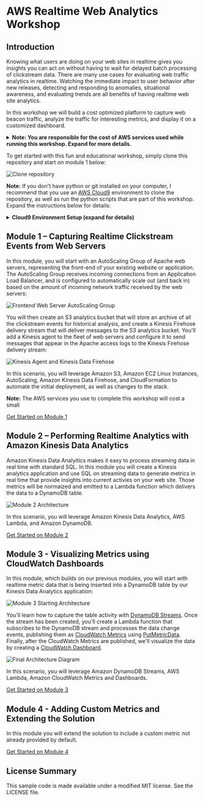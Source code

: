 # AWS Realtime Web Analytics Workshop

## Introduction

Knowing what users are doing on your web sites in realtime gives you insights you can act on without having to wait for delayed batch processing of clickstream data.  There are many use cases for evaluating web traffic analytics in realtime.  Watching the immediate impact to user behavior after new releases, detecting and responding to anomalies, situational awareness, and evaluating trends are all benefits of having realtime web site analytics.

In this workshop we will build a cost optimized platform to capture web beacon traffic, analyze the traffic for interesting metrics, and display it on a customized dashboard.

<details>
<summary><strong>Note:  You are responsible for the cost of AWS services used while running this workshop.  Expand for more details.</strong></summary><p>

You are responsible for the cost of the AWS services used while running this reference deployment. As of the date of publication, the baseline cost for running this solution with default settings in the US East (N. Virginia) Region is approximately $100 per month. This cost estimate assumes the solution will record 1 million events per day with an average size of one kilobyte per event. Note that the monthly cost will vary depending on the number of events the solution processes. For 10 million events per day, the cost is approximately $170 per month. For 100 million events per day, the cost is approximately $950 per month. Prices are subject to change. For full details, see the pricing webpage for each AWS service you will be using in this solution.

</p></details>

To get started with this fun and educational workshop, simply clone this repository and start on module 1 below:

![Clone repository](images/clone-repo.png)

**Note:**  If you don't have python or git installed on your computer, I recommend that you use an [AWS Cloud9](https://aws.amazon.com/cloud9/) environment to clone the repository, as well as run the python scripts that are part of this workshop.  Expand the instructions below for details:

<details>
<summary><strong>Cloud9 Environment Setup (expand for details)</strong></summary><p>

### AWS Cloud9 Environment Setup Instructions

1.  Navigate in the AWS console to **Services**, then select **Cloud9**.  Be sure that you have either the **US East (N. Virginia)** or the **US West (Oregon)** region selected before you proceed to the next step.
2.  Click the **Create Environment** button:

![Cloud9 Create Environment](images/cloud9-create-environment.png)

3.  Give your Environment a name, then click the **Next step** button:

![Cloud9 Next step](images/cloud9-next-step.png)

4.  The default Environment settings should be fine for this workshop (t2.micro instance type), which will allow you to stay within the free tier for your Cloud9 environment usage.  If you want to load test the solution from this environment, you may want to provision a larger instance type to increase the network bandwidth available to your environment:

![Cloud9 Next step 2](images/cloud9-next-step2.png)

5.  Review the Environment name and settings, then click the **Create environment** button to continue:

![Cloud9 Review](images/cloud9-review.png)

6.  Once your environment has started, you can open a Terminal to run the git clone command:

`git clone https://github.com/aws-samples/realtime-web-analytics-workshop.git`

![Cloud9 Clone](images/cloud9-clone.png)

7.  You're now ready to proceed with Module 1.  Use the Cloud9 Environment whenever you need to access any of the artifacts from the workshop git repository or run the python scripts.

**Note:**  The Cloud9 Environment will automatically turn off after being idle for 30 minutes, so you might need to restart it by accessing it through the AWS console.

</p></details>

## Module 1 – Capturing Realtime Clickstream Events from Web Servers

In this module, you will start with an AutoScaling Group of Apache web servers, representing the front-end of your existing website or application.  The AutoScaling Group receives incoming connections from an Application Load Balancer, and is configured to automatically scale out (and back in) based on the amount of incoming network traffic received by the web servers:

![Frontend Web Server AutoScaling Group](images/module-1-start.png)

You will then create an S3 analytics bucket that will store an archive of all the clickstream events for historical analysis, and create a Kinesis Firehose delivery stream that will deliver messages to the S3 analytics bucket.  You'll add a Kinesis agent to the fleet of web servers and configure it to send messages that appear in the Apache access logs to the Kinesis Firehose delivery stream: 

![Kinesis Agent and Kinesis Data Firehose](images/module-1.png)

In this scenario, you will leverage Amazon S3, Amazon EC2 Linux Instances, AutoScaling, Amazon Kinesis Data Firehose, and CloudFormation to automate the initial deployment, as well as changes to the stack.

**Note:**  The AWS services you use to complete this workshop will cost a small 

[Get Started on Module 1](module-1/README.md)

## Module 2 – Performing Realtime Analytics with Amazon Kinesis Data Analytics

Amazon Kinesis Data Analyitics makes it easy to process streaming data in real time with standard SQL.  In this module you will create a Kinesis analytics application and use SQL on streaming data to generate metrics in real time that provide insights into current activies on your web site.  Those metrics will be normaized and emitted to a Lambda function which delivers the data to a DynamoDB table.  

![Module 2 Architecture](images/module-2.png)

In this scenario, you will leverage Amazon Kinesis Data Analytics, AWS Lambda, and Amazon DynamoDB.

[Get Started on Module 2](module-2/README.md)

## Module 3 - Visualizing Metrics using CloudWatch Dashboards

In this module, which builds on our previous modules, you will start with realtime metric data that is being inserted into a DynamoDB table by our Kinesis Data Analytics application:

![Module 3 Starting Architecture](images/module-3-start.png)

You'll learn how to capture the table activity with [DynamoDB Streams](https://docs.aws.amazon.com/amazondynamodb/latest/developerguide/Streams.html).  Once the stream has been created, you'll create a Lambda function that subscribes to the DynamoDB stream and processes the data change events, publishing them as [CloudWatch Metrics](https://docs.aws.amazon.com/AmazonCloudWatch/latest/monitoring/working_with_metrics.html) using [PutMetricData](https://docs.aws.amazon.com/AmazonCloudWatch/latest/APIReference/API_PutMetricData.html).  Finally, after the CloudWatch Metrics are published, we'll visualize the data by creating a [CloudWatch Dashboard](https://docs.aws.amazon.com/AmazonCloudWatch/latest/monitoring/CloudWatch_Dashboards.html).

![Final Architecture Diagram](images/Realtime-Website-Analytics-Diagram.png)

In this scenario, you will leverage Amazon DynamoDB Streams, AWS Lambda, Amazon CloudWatch Metrics and Dashboards.

[Get Started on Module 3](module-3/README.md)

## Module 4 - Adding Custom Metrics and Extending the Solution

In this module you will extend the solution to include a custom metric not already provided by default.   

[Get Started on Module 4](module-4/README.md)

## License Summary

This sample code is made available under a modified MIT license. See the LICENSE file.
